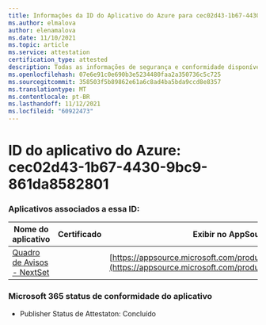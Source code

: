 ```yaml
---
title: Informações da ID do Aplicativo do Azure para cec02d43-1b67-4430-9bc9-861da8582801
ms.author: elmalova
author: elenamalova
ms.date: 11/10/2021
ms.topic: article
ms.service: attestation
certification_type: attested
description: Todas as informações de segurança e conformidade disponíveis para cec02d43-1b67-4430-9bc9-861da8582801.
ms.openlocfilehash: 07e6e91c0e690b3e5234480faa2a350736c5c725
ms.sourcegitcommit: 358503f5b89862e61a6c8ad4ba5bda9ccd8e8357
ms.translationtype: MT
ms.contentlocale: pt-BR
ms.lasthandoff: 11/12/2021
ms.locfileid: "60922473"
---
```

# <a name="azure-app-id-cec02d43-1b67-4430-9bc9-861da8582801"></a>ID do aplicativo do Azure: cec02d43-1b67-4430-9bc9-861da8582801


### <a name="apps-associated-with-this-id"></a>Aplicativos associados a essa ID:
| **Nome do aplicativo** | **Certificado** | **Exibir no AppSource** |
|--------------|---------------|-----------------------|
| [Quadro de Avisos - NextSet](https://docs.microsoft.com/microsoft-365-app-certification/forward/WA200002122) |  | [https://appsource.microsoft.com/product/office/WA200002122](https://appsource.microsoft.com/product/office/WA200002122) |

### <a name="microsoft-365-app-compliance-status"></a>Microsoft 365 status de conformidade do aplicativo
- Publisher Status de Attestaton: Concluído
